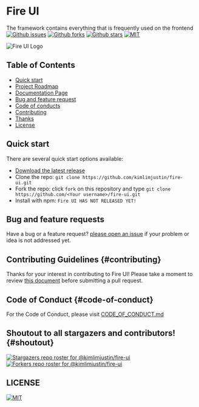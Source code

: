 # Fire UI
The framework contains everything that is frequently used on the frontend
[![Github issues](https://img.shields.io/github/issues/kimlimjustin/fire-ui)](https://github/kimlimjustin/fire-ui) [![Github forks](https://img.shields.io/github/forks/kimlimjustin/fire-ui)](https://github/kimlimjustin/fire-ui) [![Github stars](https://img.shields.io/github/stars/kimlimjustin/fire-ui)](https://github/kimlimjustin/fire-ui) [![MIT](https://img.shields.io/github/license/kimlimjustin/fire-ui)](https://github.com/kimlimjustin/fire-ui/blob/master/LICENSE)


![Fire UI Logo](https://github.com/kimlimjustin/fire-ui/blob/master/docs/logo.jpg?raw=true)

## Table of Contents
- [Quick start](#quick-start)
- [Project Roadmap](https://github.com/kimlimjustin/fire-ui/projects/1)
- [Documentation Page](https://kimlim.net/fire-ui/)
- [Bug and feature request](#bug-and-feature-requests)
- [Code of conducts](#code-of-conduct)
- [Contributing](#contributing)
- [Thanks](#shoutout)
- [License](https://github.com/kimlimjustin/fire-ui/blob/master/LICENSE)

## Quick start
There are several quick start options available:
- [Download the latest release](https://github.com/kimlimjustin/fire-ui/releases)
- Clone the repo: `git clone https://github.com/kimlimjustin/fire-ui.git`
- Fork the repo: click `fork` on this repository and type `git clone https://github.com/<Your username>/fire-ui.git`
- Install with npm: `Fire UI HAS NOT RELEASED YET!`

## Bug and feature requests
Have a bug or a feature request? [please open an issue](https://github.com/kimlimjustin/fire-ui/issues) if your problem or idea is not addressed yet. 

## Contributing Guidelines {#contributing}
Thanks for your interest in contributing to Fire UI! Please take a moment to review [this document](https://github.com/kimlimjustin/fire-ui/blob/master/CONTRIBUTING.md) before submitting a pull request.

## Code of Conduct {#code-of-conduct}
For the Code of Conduct, please visit [CODE_OF_CONDUCT.md](https://github.com/kimlimjustin/fire-ui/blob/master/CODE_OF_CONDUCT.md)

## Shoutout to all stargazers and contributors! {#shoutout}
[![Stargazers repo roster for @kimlimjustin/fire-ui](https://reporoster.com/stars/kimlimjustin/fire-ui)](https://github.com/kimlimjustin/fire-ui/stargazers)
[![Forkers repo roster for @kimlimjustin/fire-ui](https://reporoster.com/forks/kimlimjustin/fire-ui)](https://github.com/kimlimjustin/fire-ui/network/members)

## LICENSE
[![MIT](https://img.shields.io/github/license/kimlimjustin/fire-ui)](https://github.com/kimlimjustin/fire-ui/blob/master/LICENSE)
